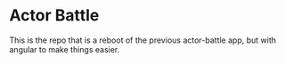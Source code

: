 # Actor Battle

This is the repo that is a reboot of the previous actor-battle app, but with angular to make things easier.
